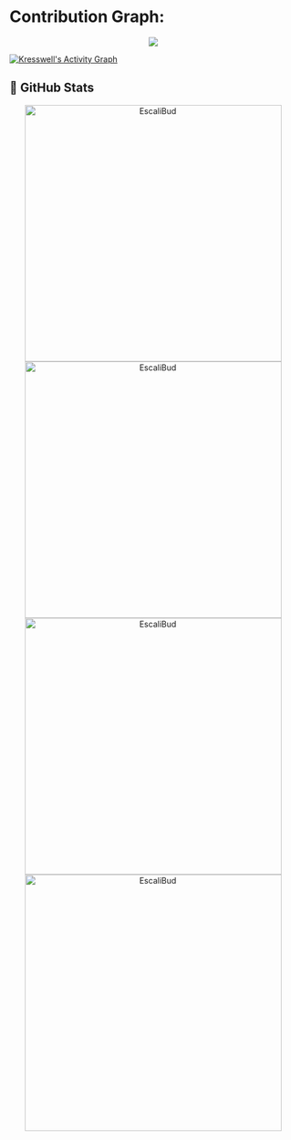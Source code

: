 

# Contribution Graph:


<p align="center">
  <a href="https://github.com/EscaliBud">
    <img src="https://github-readme-streak-stats.herokuapp.com/?user=EscaliBud#version3"/>
  </a>
</p>
<a href="https://github.com/EscaliBud"><img alt="Kresswell's Activity Graph" src="https://ghactivity.mrayush.me/graph?username=EscaliBud&bg_color=1F222E&color=F8D866&line=F85D7F&point=FFFFFF&hide_border=true" /></a>



## **📶 GitHub Stats**
<div align="center">
   <a href="https://github.com/EscaliBud/">
     <img src="https://github-readme-stats.vercel.app/api?username=EscaliBud&&include_all_commits=true&count_private=true&show_icons=true&theme=synthwave&hide_border=true" width="450" alt="EscaliBud"/>
     <img src="https://github-readme-streak-stats.herokuapp.com/?user=EscaliBud&theme=synthwave&hide_border=true&date_format=j%20M[%20Y]" width="450" alt="EscaliBud"/>
     <img src="https://github-readme-stats.vercel.app/api/top-langs/?username=EscaliBud&layout=compact&theme=synthwave" width="450"  alt="EscaliBud"/>
     <img src="https://github-profile-trophy.vercel.app/?username=EscaliBud&title=MultipleLang,Stars,Followers,Issues,Commits,Puller&row=2&column=3&layout=compact&theme=synthwave&no-frame=true&no-bg=true" width="450" alt="EscaliBud"/>
   </a>
</div>
